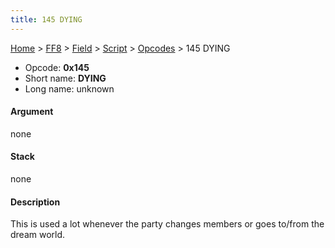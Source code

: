 ```yaml
---
title: 145 DYING
---
```


[Home](../../../../Main%20Page.md.md) > [FF8](../../../../FF8.md) > [Field](../../../Field.md) > [Script](../../Script.md) > [Opcodes](../Opcodes.md) > 145 DYING

-   Opcode: **0x145**
-   Short name: **DYING**
-   Long name: unknown

#### Argument

none

#### Stack

none

#### Description

This is used a lot whenever the party changes members or goes to/from
the dream world.
